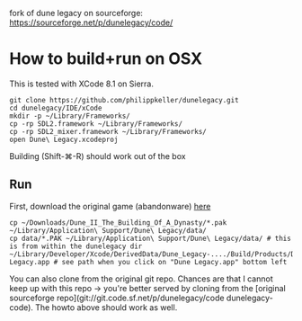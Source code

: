 fork of dune legacy on sourceforge: https://sourceforge.net/p/dunelegacy/code/

# How to build+run on OSX

This is tested with XCode 8.1 on Sierra.

```
git clone https://github.com/philippkeller/dunelegacy.git 
cd dunelegacy/IDE/xCode
mkdir -p ~/Library/Frameworks/
cp -rp SDL2.framework ~/Library/Frameworks/
cp -rp SDL2_mixer.framework ~/Library/Frameworks/
open Dune\ Legacy.xcodeproj
```

Building (Shift-⌘-R) should work out of the box

## Run

First, download the original game (abandonware) [here](http://www.abandonwaredos.com/abandonware-game.php?abandonware=Dune+II%3A+The+building+of+a+dynasty&gid=1854)

```
cp ~/Downloads/Dune_II_The_Building_Of_A_Dynasty/*.pak ~/Library/Application\ Support/Dune\ Legacy/data/
cp data/*.PAK ~/Library/Application\ Support/Dune\ Legacy/data/ # this is from within the dunelegacy dir
~/Library/Developer/Xcode/DerivedData/Dune_Legacy-..../Build/Products/Debug/Dune Legacy.app # see path when you click on "Dune Legacy.app" bottom left
```

You can also clone from the original git repo. Chances are that I cannot keep up with this repo -> you're better served by cloning from the [original sourceforge repo](git://git.code.sf.net/p/dunelegacy/code dunelegacy-code). The howto above should work as well.

